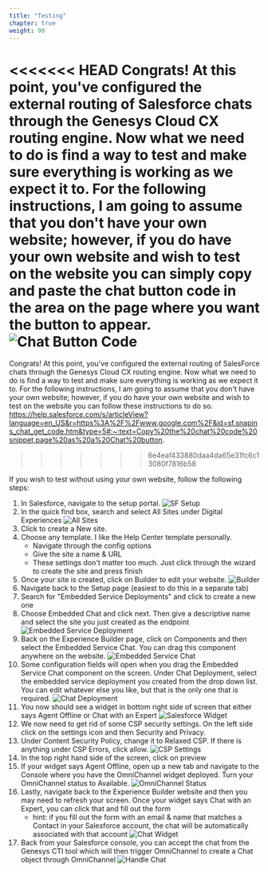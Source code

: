 ```yaml
---
title: "Testing"
chapter: true
weight: 90
---
```


<<<<<<< HEAD
Congrats! At this point, you've configured the external routing of Salesforce chats through the Genesys Cloud CX routing engine. Now what we need to do is find a way to test and make sure everything is working as we expect it to. For the following instructions, I am going to assume that you don't have your own website; however, if you do have your own website and wish to test on the website you can simply copy and paste the chat button code in the area on the page where you want the button to appear.
![Chat Button Code](/images/chatButtonCode.jpg)
=======
Congrats! At this point, you've configured the external routing of SalesForce chats through the Genesys Cloud CX routing engine. Now what we need to do is find a way to test and make sure everything is working as we expect it to. For the following instructions, I am going to assume that you don't have your own website; however, if you do have your own website and wish to test on the website you can follow these instructions to do so. https://help.salesforce.com/s/articleView?language=en_US&r=https%3A%2F%2Fwww.google.com%2F&id=sf.snapins_chat_get_code.htm&type=5#:~:text=Copy%20the%20chat%20code%20snippet,page%20as%20a%20Chat%20button. 
>>>>>>> 6e4eaf433880daa4da65e31fc6c13080f7816b58

If you wish to test without using your own website, follow the following steps:
1. In Salesforce, navigate to the setup portal. 
![SF Setup](/images/SFSetup.jpg)
2. In the quick find box, search and select All Sites under Digital Experiences
![All Sites](/images/allSites.jpg)
3. Click to create a New site.
4. Choose any template. I like the Help Center template personally. 
    - Navigate through the config options
    - Give the site a name & URL
    - These settings don't matter too much. Just click through the wizard to create the site and press finish
5. Once your site is created, click on Builder to edit your website.
![Builder](/images/builder.jpg)
6. Navigate back to the Setup page (easiest to do this in a separate tab)
7. Search for "Embedded Service Deployments" and click to create a new one
8. Choose Embedded Chat and click next. Then give a descriptive name and select the site you just created as the endpoint
![Embedded Service Deployment](/images/embeddedServiceDeployment.jpg)
9. Back on the Experience Builder page, click on Components and then select the Embedded Service Chat. You can drag this component anywhere on the website.
![Embedded Service Chat](/images/embeddedServiceChat.jpg)
7. Some configuration fields will open when you drag the Embedded Service Chat component on the screen. Under Chat Deployment, select the embedded service deployment you created from the drop down list. You can edit whatever else you like, but that is the only one that is required.
![Chat Deployment](/images/chatDeployment.jpg)
8. You now should see a widget in bottom right side of screen that either says Agent Offline or Chat with an Expert
![Salesforce Widget](/images/SFWidget.jpg)
9. We now need to get rid of some CSP security settings. On the left side click on the settings icon and then Security and Privacy. 
10. Under Content Security Policy, change it to Relaxed CSP. If there is anything under CSP Errors, click allow.
![CSP Settings](/images/CSPSettings.jpg)
11. In the top right hand side of the screen, click on preview
12. If your widget says Agent Offline, open up a new tab and navigate to the Console where you have the OmniChannel widget deployed. Turn your OmniChannel status to Available.
![OmniChannel Status](/images/omniChannelStatus.jpg)
13. Lastly, navigate back to the Experience Builder website and then you may need to refresh your screen. Once your widget says Chat with an Expert, you can click that and fill out the form
    - hint: if you fill out the form with an email & name that matches a Contact in your Salesforce account, the chat will be automatically associated with that account
    ![Chat Widget](/images/chatWidget.jpg)
14. Back from your Salesforce console, you can accept the chat from the Genesys CTI tool which will then trigger OmniChannel to create a Chat object through OmniChannel
![Handle Chat](/images/handleChat.jpg)

